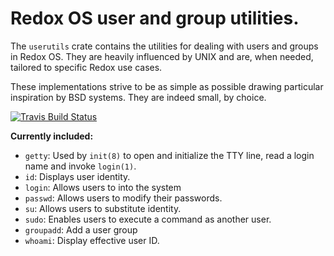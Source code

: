 # Redox OS user and group utilities.

The `userutils` crate contains the utilities for dealing with users and groups in Redox OS.
They are heavily influenced by UNIX and are, when needed, tailored to specific Redox use cases.

These implementations strive to be as simple as possible drawing particular
inspiration by BSD systems. They are indeed small, by choice.

[![Travis Build Status](https://travis-ci.org/redox-os/userutils.svg?branch=master)](https://travis-ci.org/redox-os/userutils)

**Currently included:**

- `getty`: Used by `init(8)` to open and initialize the TTY line, read a login name and invoke `login(1)`.
- `id`: Displays user identity.
- `login`: Allows users to into the system
- `passwd`: Allows users to modify their passwords.
- `su`: Allows users to substitute identity.
- `sudo`: Enables users to execute a command as another user.
- `groupadd`: Add a user group
- `whoami`: Display effective user ID.
